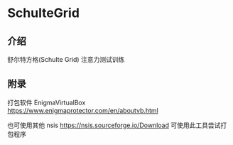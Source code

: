 # SchulteGrid

## 介绍

舒尔特方格(Schulte Grid) 注意力测试训练

## 附录
打包软件 EnigmaVirtualBox https://www.enigmaprotector.com/en/aboutvb.html

也可使用其他 nsis
https://nsis.sourceforge.io/Download 可使用此工具尝试打包程序
